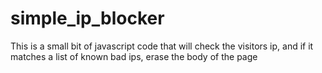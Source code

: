 # simple_ip_blocker
This is a small bit of javascript code that will check the visitors ip, and if it matches a list of known bad ips, erase the body of the page
